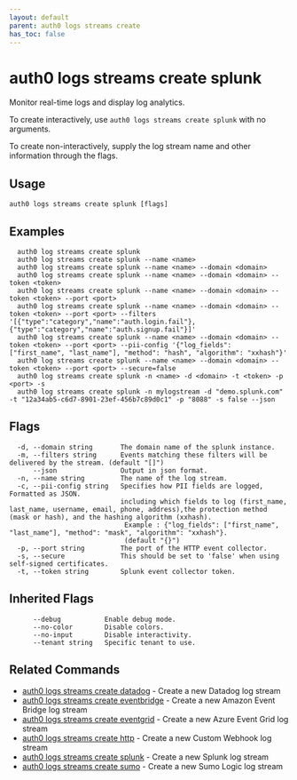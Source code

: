 ```yaml
---
layout: default
parent: auth0 logs streams create
has_toc: false
---
```

# auth0 logs streams create splunk

Monitor real-time logs and display log analytics.

To create interactively, use `auth0 logs streams create splunk` with no arguments.

To create non-interactively, supply the log stream name and other information through the flags.

## Usage
```
auth0 logs streams create splunk [flags]
```

## Examples

```
  auth0 log streams create splunk
  auth0 log streams create splunk --name <name>
  auth0 log streams create splunk --name <name> --domain <domain>
  auth0 log streams create splunk --name <name> --domain <domain> --token <token>
  auth0 log streams create splunk --name <name> --domain <domain> --token <token> --port <port>
  auth0 log streams create splunk --name <name> --domain <domain> --token <token> --port <port> --filters '[{"type":"category","name":"auth.login.fail"},{"type":"category","name":"auth.signup.fail"}]'
  auth0 log streams create splunk --name <name> --domain <domain> --token <token> --port <port> --pii-config '{"log_fields": ["first_name", "last_name"], "method": "hash", "algorithm": "xxhash"}'
  auth0 log streams create splunk --name <name> --domain <domain> --token <token> --port <port> --secure=false
  auth0 log streams create splunk -n <name> -d <domain> -t <token> -p <port> -s
  auth0 log streams create splunk -n mylogstream -d "demo.splunk.com" -t "12a34ab5-c6d7-8901-23ef-456b7c89d0c1" -p "8088" -s false --json
```


## Flags

```
  -d, --domain string       The domain name of the splunk instance.
  -m, --filters string      Events matching these filters will be delivered by the stream. (default "[]")
      --json                Output in json format.
  -n, --name string         The name of the log stream.
  -c, --pii-config string   Specifies how PII fields are logged, Formatted as JSON. 
                            including which fields to log (first_name, last_name, username, email, phone, address),the protection method (mask or hash), and the hashing algorithm (xxhash). 
                             Example : {"log_fields": ["first_name", "last_name"], "method": "mask", "algorithm": "xxhash"}. 
                             (default "{}")
  -p, --port string         The port of the HTTP event collector.
  -s, --secure              This should be set to 'false' when using self-signed certificates.
  -t, --token string        Splunk event collector token.
```


## Inherited Flags

```
      --debug           Enable debug mode.
      --no-color        Disable colors.
      --no-input        Disable interactivity.
      --tenant string   Specific tenant to use.
```


## Related Commands

- [auth0 logs streams create datadog](auth0_logs_streams_create_datadog.md) - Create a new Datadog log stream
- [auth0 logs streams create eventbridge](auth0_logs_streams_create_eventbridge.md) - Create a new Amazon Event Bridge log stream
- [auth0 logs streams create eventgrid](auth0_logs_streams_create_eventgrid.md) - Create a new Azure Event Grid log stream
- [auth0 logs streams create http](auth0_logs_streams_create_http.md) - Create a new Custom Webhook log stream
- [auth0 logs streams create splunk](auth0_logs_streams_create_splunk.md) - Create a new Splunk log stream
- [auth0 logs streams create sumo](auth0_logs_streams_create_sumo.md) - Create a new Sumo Logic log stream


